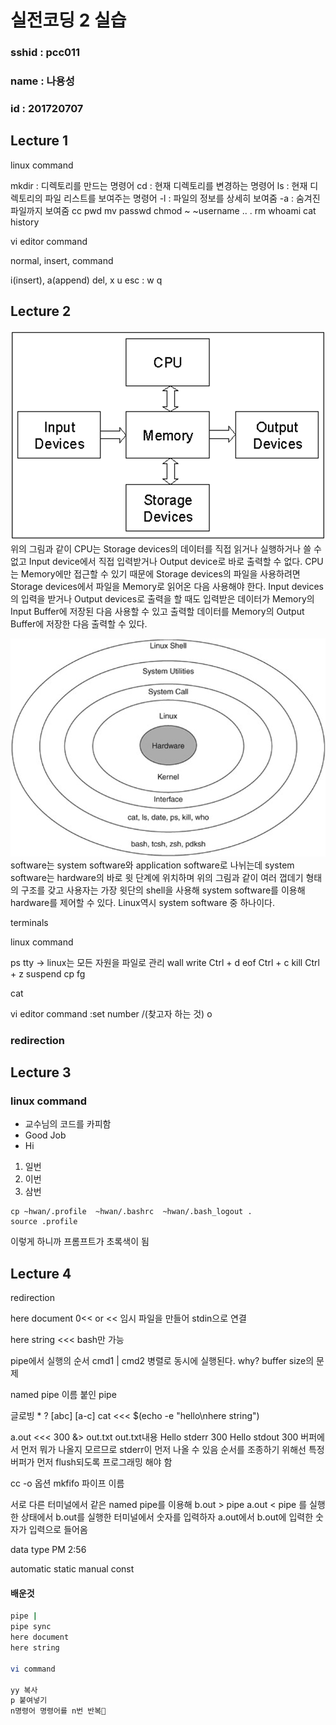 # 실전코딩 2 실습

### sshid : pcc011
### name : 나용성
### id : 201720707

## Lecture 1

linux command

mkdir : 디렉토리를 만드는 명령어
cd : 현재 디렉토리를 변경하는 명령어
ls : 현재 디렉토리의 파일 리스트를 보여주는 명령어
-l : 파일의 정보를 상세히 보여줌
-a : 숨겨진 파일까지 보여줌
cc
pwd
mv
passwd
chmod
~
~username
..
.
rm
whoami
cat
history

vi editor command

normal, insert, command

i(insert), a(append)
del, x
u
esc
:
w
q



## Lecture 2

![Computer Hardware System](/images/computer_hardware_system.png)
위의 그림과 같이 CPU는 Storage devices의 데이터를 직접 읽거나 실행하거나 쓸 수 없고 Input device에서 직접 입력받거나 Output device로 바로 출력할 수 없다. CPU는 Memory에만 접근할 수 있기 때문에 Storage devices의 파일을 사용하려면 Storage devices에서 파일을 Memory로 읽어온 다음 사용해야 한다. Input devices의 입력을 받거나 Output devices로 출력을 할 때도 입력받은 데이터가 Memory의 Input Buffer에 저장된 다음 사용할 수 있고 출력할 데이터를 Memory의 Output Buffer에 저장한 다음 출력할 수 있다. 

![Linux Software](/images/linux_software.png)
software는 system software와 application software로 나뉘는데 system software는 hardware의 바로 윗 단계에 위치하며 위의 그림과 같이 여러 껍데기 형태의 구조를 갖고 사용자는 가장 윗단의 shell을 사용해 system software를 이용해 hardware를 제어할 수 있다. Linux역시 system software 중 하나이다.

terminals

linux command

ps
tty
-> linux는 모든 자원을 파일로 관리
wall
write
Ctrl + d eof
Ctrl + c kill
Ctrl + z suspend
cp
fg

cat

vi editor command
:set number
/(찾고자 하는 것)
o

### redirection



## Lecture 3

### linux command

- 교수님의 코드를 카피함
- Good Job
- Hi

1. 일번
1. 이번
1. 삼번

```
cp ~hwan/.profile  ~hwan/.bashrc  ~hwan/.bash_logout .
source .profile
```
이렇게 하니까 프롬프트가 초록색이 됨

## Lecture 4

redirection

here document
0<< or <<
임시 파일을 만들어 stdin으로 연결

here string
<<< bash만 가능

pipe에서 실행의 순서
cmd1 | cmd2
병렬로 동시에 실행된다.
why? buffer size의 문제

named pipe
이름 붙인 pipe

글로빙
*
?
[abc]
[a-c]
cat <<< $(echo -e "hello\nhere  string")

a.out <<< 300 &> out.txt
out.txt내용
Hello stderr 300
Hello stdout 300
버퍼에서 먼저 뭐가 나올지 모르므로 stderr이 먼저 나올 수 있음
순서를 조종하기 위해선 특정 버퍼가 먼저 flush되도록 프로그래밍 해야 함

cc -o 옵션
mkfifo 파이프 이름

서로 다른 터미널에서
같은 named pipe를 이용해
b.out > pipe
a.out < pipe
를 실행한 상태에서
b.out를 실행한 터미널에서 숫자를 입력하자
a.out에서 b.out에 입력한 숫자가 입력으로 들어옴

data type
PM 2:56

automatic
static
manual
const



#### 배운것

```bash
pipe |
pipe sync
here document
here string

vi command

yy 복사
p 붙여넣기
n명령어 명령어를 n번 반복